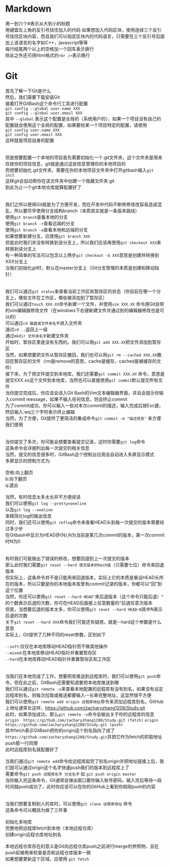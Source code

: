 # Markdown
用一到六个#表示从大到小的标题  
用键盘左上角的反引号括住加入的代码 
如果想加入代码区块，使用连续三个反引号括住区块内容，而且我们可以指定区块内的代码语言，只需要在三个反引号后面加上该语言的名字如C++，javascript等等  
每行结尾两个以上的空格加一个回车表示换行  
除此之外还可用html格式的`<br />`表示换行

# Git
首先了解一下Git是什么  
然后，我们需要下载安装Git  
接着打开GitBash这个命令行工具进行配置  
`git config --global user.name XXX`  
`git config --global user.email XXX`  
其中 `--global` 表示这个配置是全局的（系统用户的），如果一个项目没有自己的配置就会使用这个全局的配置，如果要给某一个项目特定的配置，请使用  
`git config user.name XXX`  
`git config user.email XXX`  
这样就是项目自身的配置  
<br />
<br />
但是想要配置一个本地的项目首先需要初始化一个.git文件夹，这个文件夹是用来存放你的项目信息，git就是通过这些信息管理你的本地项目的  
而想要初始化.git文件夹，需要在你的本地项目文件夹中打开gitbash输入`git init`  
这样git会自动帮你在该文件夹中创建一个隐藏文件夹.git  
到此为止一个git本地仓库就算配置好了  
<br />
<br />
我们之所以使用Git就是为了方便开发，而在开发中代码不断修修改改容易造成混乱，所以要尽早使用分支结构branch（本质其实就是一条版本路线）  
使用`git branch`查看本地的分支  
使用`git branch -r`查看远端的分支  
使用`git branch -a`查看本地和远端的分支  
如果想要新建分支，应使用`git branch XXX`  
但是此时我们并没有转换到该分支上，所以我们应该再使用`git checkout XXX`来转换到该分支上  
有一种简单的写法可以包含以上两步`git checkout -b XXX`意思是创建并转换到XXX分支上  
当我们初始化git时，默认在master分支上（Git分支管理的本质是创建和移动指针）  
<br />
<br />
我们可以通过`git status`来查看当前工作区和暂存区的状态（你目前在哪一个分支上，哪些文件在工作区，哪些被添加到了暂存区）  
我们可以通过`touch XXX.XX`命令新建一个文件，并使用`vim XXX.XX` 命令用Git自带的vim编辑器修改文件（在windows下右键新建文件并通过别的编辑器修改也是可以的）  
可以通过`cd 磁盘或文件夹名字`进入文件夹  
通过`cd ..`返回上一级  
通过`mkdir 文件夹名字`新建文件夹  
开始时，暂存区里是没有东西的。我们可以用`git add XXX.XX`把文件添加到暂存区  
当然，如果想要把文件从暂存区撤回，我们也可以用`git rm --cached XXX.XX`撤回在暂存区的文件（rm是remove的意思，cache是缓存，cached是被缓存的文件）  
接下来，为了把文件提交到本地库，我们还需要`git commit XXX.XX` 命令，意思是提交XXX.xx这个文件到本地库，当然也可以直接使用`git commit`默认提交所有文件  
当你提交完成后，你应该会进入Git Bash的Vim文本编辑器界面，并且会提示你输入commit message，如果不输入任何信息，则会终止commit  
为了commit成功，你可以输入一些对本次commit的描述，输入完成后按<btn>Esc</btn>键，然后输入:wq三个字符表示终止编辑  
当然，为了方便，Git提供了更简洁的集成命令`git commit -m "描述信息"` 来方便我们使用    
<br />
<br />
当你提交了多次，你可能会想要查看提交记录，这时你需要`git log`命令  
这条命令会详细列出每一次提交的相关信息  
当然，提交的信息很多时，GitBash这个控制台应用会自动进入多屏显示模式  
多屏显示的控制方式为:
<br />    
空格:向上翻页  
b:向下翻页  
q:退出  
<br />
当然，有时信息太多太长并不方便阅读  
我们可以使用`git log --pretty=oneline`  
以及`git log --oneline`  
来精简化log的输出信息  
同时，我们还可以使用`git reflog`命令来查看HEAD头到每一次提交的版本需要经过多少步  
在Gitbash中显示为HEAD@{N},N为当前是第几次commit的版本，第一次commit时N为0  
<br />
<br />
有时我们可能做出了错误的修改，想要回退到上一次提交的版本  
那么此时我们需要`git reset --hard 提交版本的Hash值`（只需要七位）命令来回退版本  
但实际上，这条命令并不是只能用来回退版本，实际上它的本质是重设HEAD头所在的版本，所以只要是你的本地版本库里有commit记录的版本，你都可以“回”到这个位置  
当然，你还可以使用`git reset --hard HEAD^`来后退版本（这个命令只能后退）^的个数表示后退的次数，你可在HEAD后面接上任意数量的^后退任意次版本  
但是，当想要后退的版本太多，你可以使用`git reset --hard HEAD~N`其中N表示后退的次数  
关于`git reset --hard XXX`命令我们可能还有疑惑，就是--hard这个参数是什么意思  
实际上，Git提供了几种不同的reset参数，区别如下  
<br />
`--soft`:仅仅在本地库移动HEAD指针而不做其他操作  
`--mixed`:在本地库移动HEAD指针并重置暂存区  
`--hard`在本地库移动HEAD指针并重置暂存区和工作区  
<br />
<br />
当我们在本地完成了工作，想要把库推送到远程库时，我们可以使用`git push`命令，但在此之前，GitBash还需要知道要把本地库推送到哪  
我们可以通过`git remote -v`来查看本地配置的远程库有没有别名，如果没有设定远程库别名，则每次拉取或推送都要输入一长串完整地址，这显然很不方便   
我们可以使用`git remote add origin 远程库地址`命令来添加远程库别名，GitHub上地址通常长这样，https://github.com/zacharyzhang1208/Study.git  
此时，如果添加成功，那么`git remote -v`命令会输出关于你的远程库的信息  
`origin  https://github.com/zacharyzhang1208/Study.git (fetch)`
`origin  https://github.com/zacharyzhang1208/Study.git (push)`  
其中fetch表示GitBash把你的origin这个别名指向了成了`https://github.com/zacharyzhang1208/Study.git`并把它作为fetch的抓取地址  
push那一行同理  
此时远程库别名就配置好了
<br />
<br />
当我们通过`git remote add`命令给远程库起完了别名origin并把地址链接上后，我们就可以通过origin这个名字快速push我们的版本到远程库上了  
需要命令`git push 远程库名字 分支名字` 如 `git push origin master`  
当你输入完这条命令，Git通常会弹出窗口要你输入账号密码，输入完后等待一段时间就push成功了，此时你应该可以在你的GitHub上看到你刚刚push的内容  
<br />
<br />
当我们想要复制别人的库时，可以使用`git clone 远程库地址` 命令  
这条命令可以概括为做了三件事  
<br />
初始化本地库  
完整地把远程库fetch到本地（本地远程仓库）  
创建origin远程仓库地址别名  
<br />
本地远程仓库存在的意义是Git向远程仓库push之前进行merge的参照物，且在push前被用来检查是否和远程仓库版本一致    
如果想要更新这个区域，应使用 `git fetch`  





